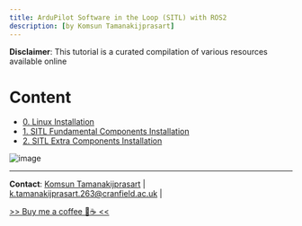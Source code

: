 ```yaml
---
title: ArduPilot Software in the Loop (SITL) with ROS2
description: [by Komsun Tamanakijprasart]
---
```

**Disclaimer**: This tutorial is a curated compilation of various resources available online
# Content
- [0. Linux Installation](0_Linux_Installation.md)
- [1. SITL Fundamental Components Installation](1_SITL_Fundamantal.md)
- [2. SITL Extra Components Installation](2_SITL_Extra.md)

![image](https://github.com/user-attachments/assets/73041222-bc7a-448f-af90-7e40ca289459)

---

**Contact**: [Komsun Tamanakijprasart](https://www.linkedin.com/in/komsun-tamanakijprasart-5a82709b/) | [k.tamanakijprasart.263@cranfield.ac.uk](k.tamanakijprasart.263@cranfield.ac.uk) | 

[>> Buy me a coffee 🤗☕ << ](https://monzo.me/komsuntamanakijprasart?h=BU-3i8) 
